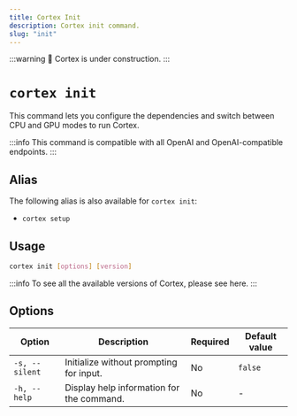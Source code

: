 ```yaml
---
title: Cortex Init
description: Cortex init command.
slug: "init"
---
```


:::warning
🚧 Cortex is under construction.
:::

# `cortex init`
This command lets you configure the dependencies and switch between CPU and GPU modes to run Cortex.

:::info
This command is compatible with all OpenAI and OpenAI-compatible endpoints.
:::

## Alias

The following alias is also available for `cortex init`:

- `cortex setup`

## Usage

```bash
cortex init [options] [version]
```
:::info
To see all the available versions of Cortex, please see here.
:::

## Options

| Option            | Description                                           | Required | Default value |
|-------------------|-------------------------------------------------------|----------|---------------|
| `-s, --silent`    | Initialize without prompting for input.               | No       | `false`         |
| `-h, --help`      | Display help information for the command.             | No       |     -          |

